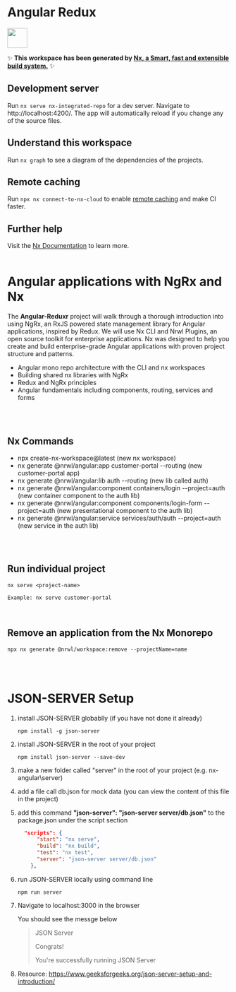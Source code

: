 # Angular Redux

<a alt="Nx logo" href="https://nx.dev" target="_blank" rel="noreferrer"><img src="https://raw.githubusercontent.com/nrwl/nx/master/images/nx-logo.png" width="45"></a>

✨ **This workspace has been generated by [Nx, a Smart, fast and extensible build system.](https://nx.dev)** ✨

## Development server

Run `nx serve nx-integrated-repo` for a dev server. Navigate to http://localhost:4200/. The app will automatically reload if you change any of the source files.

## Understand this workspace

Run `nx graph` to see a diagram of the dependencies of the projects.

## Remote caching

Run `npx nx connect-to-nx-cloud` to enable [remote caching](https://nx.app) and make CI faster.

## Further help

Visit the [Nx Documentation](https://nx.dev) to learn more.
<br>
<br>

# Angular applications with NgRx and Nx

The **Angular-Reduxr** project will walk through a thorough introduction into using NgRx, an RxJS powered state management library for Angular applications, inspired by Redux. We will use Nx CLI and Nrwl Plugins, an open source toolkit for enterprise applications. Nx was designed to help you create and build enterprise-grade Angular applications with proven project structure and patterns.

- Angular mono repo architecture with the CLI and nx workspaces
- Building shared nx libraries with NgRx
- Redux and NgRx principles
- Angular fundamentals including components, routing, services and forms

<br><br>

## Nx Commands

- npx create-nx-workspace@latest (new nx workspace)
- nx generate @nrwl/angular:app customer-portal --routing (new customer-portal app)
- nx generate @nrwl/angular:lib auth --routing (new lib called auth)
- nx generate @nrwl/angular:component containers/login --project=auth (new container component to the auth lib)
- nx generate @nrwl/angular:component components/login-form --project=auth (new presentational component to the auth lib)
- nx generate @nrwl/angular:service services/auth/auth --project=auth (new service in the auth lib)

<br><br>

## Run individual project

```
nx serve <project-name>

Example: nx serve customer-portal
```

<br>

## Remove an application from the Nx Monorepo

```
npx nx generate @nrwl/workspace:remove --projectName=name
```

  <br>
  <br>

# JSON-SERVER Setup

1. install JSON-SERVER globablly (if you have not done it already)
   ```
   npm install -g json-server
   ```
2. install JSON-SERVER in the root of your project
   ```
   npm install json-server --save-dev
   ```
3. make a new folder called "server" in the root of your project (e.g. nx-angular\server)
4. add a file call db.json for mock data (you can view the content of this file in the project)
5. add this command **"json-server": "json-server server/db.json"** to the package.json under the script section
   ```json
     "scripts": {
         "start": "nx serve",
         "build": "nx build",
         "test": "nx test",
         "server": "json-server server/db.json"
       },
   ```
6. run JSON-SERVER locally using command line
   ```
   npm run server
   ```
7. Navigate to localhost:3000 in the browser

   You should see the messge below

   > JSON Server
   >
   > Congrats!
   >
   > You're successfully running JSON Server

8. Resource: https://www.geeksforgeeks.org/json-server-setup-and-introduction/
